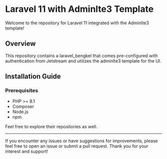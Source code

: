 # Laravel 11 with Adminlte3 Template

Welcome to the repository for Laravel 11 integrated with the Adminlte3 template!

## Overview

This repository contains a laravel_bengkel that comes pre-configured with authentication from Jetstream and utilizes the adminlte3 template for the UI.

## Installation Guide

### Prerequisites

-   PHP >= 8.1
-   Composer
-   Node.js
-   npm

Feel free to explore their repositories as well.

---

If you encounter any issues or have suggestions for improvements, please feel free to open an issue or submit a pull request. Thank you for your interest and support!
